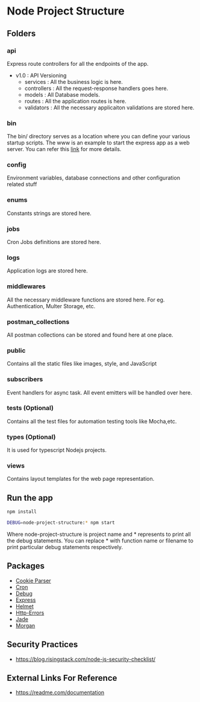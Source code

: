 # Node Project Structure
## Folders
### **api**
Express route controllers for all the endpoints of the app.
- v1.0 : API Versioning
    - services : All the business logic is here.
    - controllers : All the request-response handlers goes here.
    - models : All Database models.
    - routes : All the application routes is here.
    - validators : All the necessary applicaiton validations are stored here.
### **bin** 
The bin/ directory serves as a location where you can define your various startup scripts. The www is an example to start the express app as a web server. You can refer this [link](https://stackoverflow.com/questions/23169941/what-does-bin-www-do-in-express-4-x) for more details.
### **config**
Environment variables, database connections and other configuration related stuff
### **enums**
Constants strings are stored here.
### **jobs**
Cron Jobs definitions are stored here.
### **logs**
Application logs are stored here.
### **middlewares**
All the necessary middleware functions are stored here. For eg. Authentication, Multer Storage, etc.
### **postman_collections**
All postman collections can be stored and found here at one place.
### **public**
Contains all the static files like images, style, and JavaScript
### **subscribers**
Event handlers for async task. All event emitters will be handled over here.
### **tests (Optional)**
Contains all the test files for automation testing tools like Mocha,etc.
### **types (Optional)**
It is used for typescript Nodejs projects.
### **views**
Contains layout templates for the web page representation.
## Run the app
```bash
npm install

DEBUG=node-project-structure:* npm start
```
Where node-project-structure is project name and * represents to print all the debug statements. You can replace * with function name or filename to print particular debug statements respectively.
## Packages
- [Cookie Parser](https://www.npmjs.com/package/cookie-parser)
- [Cron](https://www.npmjs.com/package/cron)
- [Debug](https://www.npmjs.com/package/debug)
- [Express](https://www.npmjs.com/package/express)
- [Helmet](https://www.npmjs.com/package/helmet)
- [Http-Errors](https://www.npmjs.com/package/http-errors)
- [Jade](https://www.npmjs.com/package/pug)
- [Morgan](https://www.npmjs.com/package/morgan)

## Security Practices
- https://blog.risingstack.com/node-js-security-checklist/

## External Links For Reference
- https://readme.com/documentation